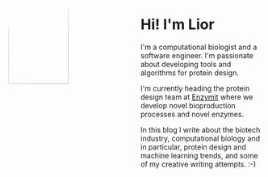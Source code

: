 <div style="display: flex;">
<div style="flex: 1; padding-right: 10px;">
	<img src="images/me_no_bg_big_small.png" style="width: 70%; object-fit:cover; clip-path: circle(50%); -webkit-mask-image: radial-gradient(circle, rgba(0,0,0,1) 40%, rgba(0,0,0,0) 100%); mask-image: radial-gradient(circle, rgba(0,0,0,1) 40%, rgba(0,0,0,0) 100%);"/>
</div>
<div style="flex: 1; padding-left: 10px;">
	<h1> Hi! I'm Lior </h1>
	<p> I'm a computational biologist and a software engineer. I'm passionate about developing tools and algorithms for protein design. </p> <p>I'm currently heading the protein design team at <a href="https://www.enzymit.com/">Enzymit</a> where we develop novel bioproduction processes and novel enzymes.</p>
	<p>In this blog I write about the biotech industry, computational biology and in particular, protein design and machine learning trends, and some of my creative writing attempts. :-)</p>

</div>
</div>


